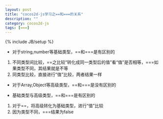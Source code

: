 ```yaml
---
layout: post
title: "cocos2d-js学习之==和===的关系"
description: ""
category: cocos2d-js
tags: [===]
---
```

{% include JB/setup %}


 - 对于string,number等基础类型，==和===是有区别的

 1. 不同类型间比较，==之比较“转化成同一类型后的值”看“值”是否相等，===如果类型不同，其结果就是不等
 2. 同类型比较，直接进行“值”比较，两者结果一样

 - 对于Array,Object等高级类型，==和===是没有区别的

 - 基础类型与高级类型，==和===是有区别的

 1. 对于==，将高级转化为基础类型，进行“值”比较
 2. 因为类型不同，===结果为false
